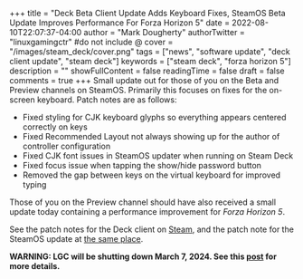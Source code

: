 +++
title = "Deck Beta Client Update Adds Keyboard Fixes, SteamOS Beta Update Improves Performance For Forza Horizon 5"
date = 2022-08-10T22:07:37-04:00
author = "Mark Dougherty"
authorTwitter = "linuxgamingctr" #do not include @
cover = "/images/steam_deck/cover.png"
tags = ["news", "software update", "deck client update", "steam deck"]
keywords = ["steam deck", "forza horizon 5"]
description = ""
showFullContent = false
readingTime = false
draft = false
comments = true
+++
Small update out for those of you on the Beta and Preview channels on SteamOS. Primarily this focuses on fixes for the on-screen keyboard. Patch notes are as follows:
- Fixed styling for CJK keyboard glyphs so everything appears centered correctly on keys
- Fixed Recommended Layout not always showing up for the author of controller configuration
- Fixed CJK font issues in SteamOS updater when running on Steam Deck
- Fixed focus issue when tapping the show/hide password button
- Removed the gap between keys on the virtual keyboard for improved typing

Those of you on the Preview channel should have also received a small update today containing a performance improvement for *Forza Horizon 5*.

See the patch notes for the Deck client on [Steam](https://store.steampowered.com/news/app/1675200/view/3401926123915931060), and the patch note for the SteamOS update at [the same place](https://store.steampowered.com/news/app/1675200/view/3401926123915866629).

**WARNING: LGC will be shutting down March 7, 2024. See this [post](https://linuxgamingcentral.com/posts/the-end-of-lgc/) for more details.**
